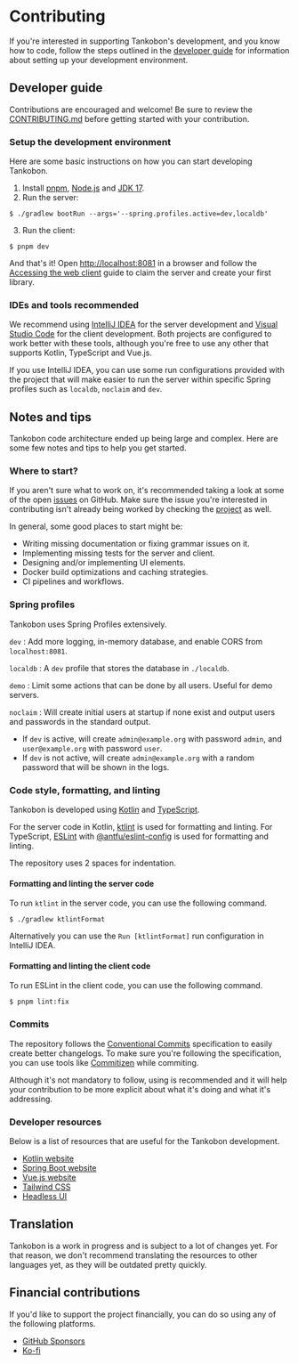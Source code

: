 # Contributing

If you're interested in supporting Tankobon's development, and you know
how to code, follow the steps outlined in the [developer guide]
for information about setting up your development environment.

[developer guide]: #developer-guide

## Developer guide

Contributions are encouraged and welcome! Be sure to review the
[CONTRIBUTING.md] before getting started with your contribution.

### Setup the development environment

Here are some basic instructions on how you can start developing Tankobon.

1. Install [pnpm], [Node.js] and [JDK 17].
2. Run the server:

  ```console
  $ ./gradlew bootRun --args='--spring.profiles.active=dev,localdb'
  ```
3. Run the client:

  ```console
  $ pnpm dev
  ```

And that's it! Open [http://localhost:8081](http://localhost:8081) in a browser
and follow the [Accessing the web client] guide to claim the server and
create your first library.

### IDEs and tools recommended

We recommend using [IntelliJ IDEA] for the server development and [Visual
Studio Code] for the client development. Both projects are configured
to work better with these tools, although you're free to use any other
that supports Kotlin, TypeScript and Vue.js.

If you use IntelliJ IDEA, you can use some run configurations provided with
the project that will make easier to run the server within specific
Spring profiles such as `localdb`, `noclaim` and `dev`.

[CONTRIBUTING.md]: https://github.com/alessandrojean/tankobon/blob/main/CONTRIBUTING.md
[pnpm]: https://pnpm.io/
[Node.js]: https://nodejs.org/
[JDK 17]: https://openjdk.org/projects/jdk/17/
[Accessing the web client]: /guides/webclient
[IntelliJ IDEA]: https://www.jetbrains.com/idea/
[Visual Studio Code]: https://code.visualstudio.com/

## Notes and tips

Tankobon code architecture ended up being large and complex. Here are
some few notes and tips to help you get started.

### Where to start?

If you aren't sure what to work on, it's recommended taking a look at
some of the open [issues] on GitHub. Make sure the issue you're interested
in contributing isn't already being worked by checking the [project] as well.

In general, some good places to start might be:

- Writing missing documentation or fixing grammar issues on it.
- Implementing missing tests for the server and client.
- Designing and/or implementing UI elements.
- Docker build optimizations and caching strategies.
- CI pipelines and workflows.

[issues]: https://github.com/alessandrojean/tankobon/issues
[project]: https://github.com/users/alessandrojean/projects/1

### Spring profiles

Tankobon uses Spring Profiles extensively.

`dev`
: Add more logging, in-memory database, and enable CORS from `localhost:8081`.

`localdb`
: A `dev` profile that stores the database in `./localdb`.

`demo`
: Limit some actions that can be done by all users. Useful for demo servers.

`noclaim`
: Will create initial users at startup if none exist and output users
  and passwords in the standard output.

  - If `dev` is active, will create `admin@example.org` with password
    `admin`, and `user@example.org` with password `user`.
  - If `dev` is not active, will create `admin@example.org` with a
    random password that will be shown in the logs.

### Code style, formatting, and linting

Tankobon is developed using [Kotlin] and [TypeScript].

For the server code in Kotlin, [ktlint] is used for formatting and linting.
For TypeScript, [ESLint] with [@antfu/eslint-config] is used for formatting
and linting.

The repository uses 2 spaces for indentation.

#### Formatting and linting the server code

To run `ktlint` in the server code, you can use the following command.

```console
$ ./gradlew ktlintFormat
```

Alternatively you can use the `Run [ktlintFormat]` run configuration
in IntelliJ IDEA.

#### Formatting and linting the client code

To run ESLint in the client code, you can use the following command.

```console
$ pnpm lint:fix
```

[Kotlin]: https://kotlinlang.org/
[TypeScript]: https://www.typescriptlang.org/
[ktlint]: https://pinterest.github.io/ktlint
[ESLint]: https://eslint.org/
[@antfu/eslint-config]: https://github.com/antfu/eslint-config

### Commits

The repository follows the [Conventional Commits] specification to easily
create better changelogs. To make sure you're following the specification,
you can use tools like [Commitizen] while commiting.

Although it's not mandatory to follow, using is recommended and it will
help your contribution to be more explicit about what it's doing and
what it's addressing.

[Conventional Commits]: https://www.conventionalcommits.org/
[Commitizen]: https://github.com/commitizen/cz-cli

### Developer resources

Below is a list of resources that are useful for the Tankobon development.

- [Kotlin website](https://kotlinlang.org/)
- [Spring Boot website](https://spring.io/projects/spring-boot/)
- [Vue.js website](https://vuejs.org/)
- [Tailwind CSS](https://tailwindcss.com/)
- [Headless UI](https://headlessui.com/)

## Translation

Tankobon is a work in progress and is subject to a lot of changes yet.
For that reason, we don't recommend translating the resources to other
languages yet, as they will be outdated pretty quickly.

## Financial contributions

If you'd like to support the project financially, you can do so
using any of the following platforms.

- [GitHub Sponsors](https://github.com/sponsors/alessandrojean)
- [Ko-fi](https://ko-fi.com/alessandrojean)
